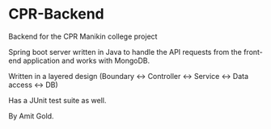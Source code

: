 # CPR-Backend

Backend for the CPR Manikin college project

Spring boot server written in Java to handle the API requests from the front-end application and works with MongoDB.

Written in a layered design (Boundary <-> Controller <-> Service <-> Data access <-> DB)

Has a JUnit test suite as well.

By Amit Gold.
